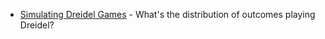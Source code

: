 * [Simulating Dreidel Games](Dreidel_Simulation.ipynb) - What's the distribution of outcomes playing Dreidel?
